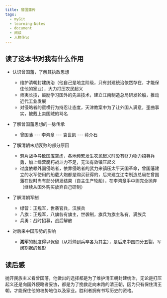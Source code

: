 ```yaml
---
title: 曾国藩传
tags:
  - myGit
  - learning-Notes
  - document
  - 阅读
  - 人物传记
---
```


## 读了这本书对我有什么作用

- 认识曾国藩，了解其执政思想
	- 维护清朝封建统治（他自己是地主阶级，只有封建统治依然存在，才能保住他的家业），大力打压农民起义
	- 师夷长技，鼓励学习国外的先进技术，建立江南制造总局研发轮船，推动近代工业发展
	- 对侵略者的蛮横行为持忍让态度，天津教案中为了让外国人满意，歪曲事实，被戴上卖国贼的骂名
- 了解曾国藩思想的一脉传承
  - 曾国藩 --- 李鸿章 --- 袁世凯 --- 蒋介石
- 了解清朝末期衰败的部分原因
	- 鸦片战争导致国库空虚，各地频繁发生农民起义时没有财力物力招募兵勇，加上绿营腐朽战斗力不足，无法有效镇压起义
	- 过度依赖外国侵略者，依靠侵略者的武力来镇压太平天国革命，曾国藩建立的水军使用的船载大炮都是购买获得的，后来建立江南制造总局在曾国藩在世时尚有部分研发结果（自主生产轮船），在李鸿章手中则完全抛弃（继续从国外购买放弃自己研制）
- 了解清朝军制
	- 绿营：正规军，世袭官兵，汉族兵
	- 八旗：正规军，八旗各有旗主，世袭制，旗兵为旗主私有，满族兵
	- 兵勇：战时招募，战后解散

- 对后来中国形势的影响
  - **湘军**的制度得以保留（从将帅到兵卒各为其主），是后来中国四分五裂，军阀割据的雏形

## 读后感

抛开民族主义看曾国藩，他做出的选择都是为了维护清王朝封建统治，无论是打压起义还是向国外侵略者妥协，都是为了挽救走向末路的清王朝，因为只有保住清王朝，才能保住他的权势地位以及家业。胜利者拥有书写历史的资格。